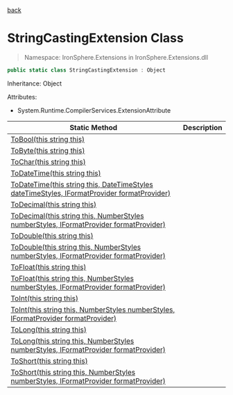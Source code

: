 ﻿[back](/IronSphere.Extensions/types)

# StringCastingExtension Class

> Namespace: IronSphere.Extensions in  IronSphere.Extensions.dll



```csharp
public static class StringCastingExtension : Object
```
Inheritance: Object



Attributes:

* System.Runtime.CompilerServices.ExtensionAttribute



| Static Method | Description |
| --- | --- |
| [ToBool(this string this)](StringCastingExtension_ToBool(String)) |  |
| [ToByte(this string this)](StringCastingExtension_ToByte(String)) |  |
| [ToChar(this string this)](StringCastingExtension_ToChar(String)) |  |
| [ToDateTime(this string this)](StringCastingExtension_ToDateTime(String)) |  |
| [ToDateTime(this string this, DateTimeStyles dateTimeStyles, IFormatProvider formatProvider)](StringCastingExtension_ToDateTime(String,DateTimeStyles,IFormatProvider)) |  |
| [ToDecimal(this string this)](StringCastingExtension_ToDecimal(String)) |  |
| [ToDecimal(this string this, NumberStyles numberStyles, IFormatProvider formatProvider)](StringCastingExtension_ToDecimal(String,NumberStyles,IFormatProvider)) |  |
| [ToDouble(this string this)](StringCastingExtension_ToDouble(String)) |  |
| [ToDouble(this string this, NumberStyles numberStyles, IFormatProvider formatProvider)](StringCastingExtension_ToDouble(String,NumberStyles,IFormatProvider)) |  |
| [ToFloat(this string this)](StringCastingExtension_ToFloat(String)) |  |
| [ToFloat(this string this, NumberStyles numberStyles, IFormatProvider formatProvider)](StringCastingExtension_ToFloat(String,NumberStyles,IFormatProvider)) |  |
| [ToInt(this string this)](StringCastingExtension_ToInt(String)) |  |
| [ToInt(this string this, NumberStyles numberStyles, IFormatProvider formatProvider)](StringCastingExtension_ToInt(String,NumberStyles,IFormatProvider)) |  |
| [ToLong(this string this)](StringCastingExtension_ToLong(String)) |  |
| [ToLong(this string this, NumberStyles numberStyles, IFormatProvider formatProvider)](StringCastingExtension_ToLong(String,NumberStyles,IFormatProvider)) |  |
| [ToShort(this string this)](StringCastingExtension_ToShort(String)) |  |
| [ToShort(this string this, NumberStyles numberStyles, IFormatProvider formatProvider)](StringCastingExtension_ToShort(String,NumberStyles,IFormatProvider)) |  |
